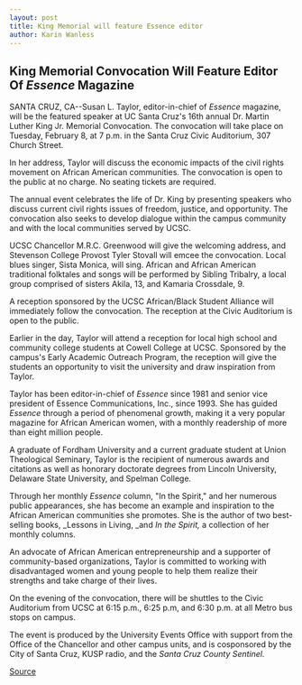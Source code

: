 ```yaml
---
layout: post
title: King Memorial will feature Essence editor
author: Karin Wanless
---
```


## King Memorial Convocation Will Feature Editor Of _Essence_ Magazine

SANTA CRUZ, CA--Susan L. Taylor, editor-in-chief of _Essence_ magazine, will be the featured speaker at UC Santa Cruz's 16th annual Dr. Martin Luther King Jr. Memorial Convocation. The convocation will take place on Tuesday, February 8, at 7 p.m. in the Santa Cruz Civic Auditorium, 307 Church Street.

In her address, Taylor will discuss the economic impacts of the civil rights movement on African American communities. The convocation is open to the public at no charge. No seating tickets are required.

The annual event celebrates the life of Dr. King by presenting speakers who discuss current civil rights issues of freedom, justice, and opportunity. The convocation also seeks to develop dialogue within the campus community and with the local communities served by UCSC.

UCSC Chancellor M.R.C. Greenwood will give the welcoming address, and Stevenson College Provost Tyler Stovall will emcee the convocation. Local blues singer, Sista Monica, will sing. African and African American traditional folktales and songs will be performed by Sibling Tribalry, a local group comprised of sisters Akila, 13, and Kamaria Crossdale, 9.

A reception sponsored by the UCSC African/Black Student Alliance will immediately follow the convocation. The reception at the Civic Auditorium is open to the public.

Earlier in the day, Taylor will attend a reception for local high school and community college students at Cowell College at UCSC. Sponsored by the campus's Early Academic Outreach Program, the reception will give the students an opportunity to visit the university and draw inspiration from Taylor.

Taylor has been editor-in-chief of _Essence_ since 1981 and senior vice president of Essence Communications, Inc., since 1993. She has guided _Essence_ through a period of phenomenal growth, making it a very popular magazine for African American women, with a monthly readership of more than eight million people.

A graduate of Fordham University and a current graduate student at Union Theological Seminary, Taylor is the recipient of numerous awards and citations as well as honorary doctorate degrees from Lincoln University, Delaware State University, and Spelman College.

Through her monthly _Essence_ column, "In the Spirit," and her numerous public appearances, she has become an example and inspiration to the African American communities she promotes. She is the author of two best-selling books, _Lessons in Living, _and _In the Spirit,_ a collection of her monthly columns.

An advocate of African American entrepreneurship and a supporter of community-based organizations, Taylor is committed to working with disadvantaged women and young people to help them realize their strengths and take charge of their lives.

On the evening of the convocation, there will be shuttles to the Civic Auditorium from UCSC at 6:15 p.m., 6:25 p.m, and 6:30 p.m. at all Metro bus stops on campus.

The event is produced by the University Events Office with support from the Office of the Chancellor and other campus units, and is cosponsored by the City of Santa Cruz, KUSP radio, and the _Santa Cruz County Sentinel._

[Source](http://www1.ucsc.edu/news_events/press_releases/archive/99-00/01-00/king_convocation_00.htm "Permalink to King Memorial will feature Essence editor")